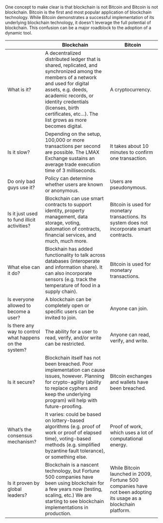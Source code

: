 One concept to make clear is that blockchain is not Bitcoin and Bitcoin is not blockchain.  Bitcoin is the first and most popular application of blockchain technology.  While Bitcoin demonstrates a successful implementation of its underlying blockchain technology, it doesn't leverage the full potential of blockchain.  This confusion can be a major roadblock to the adoption of a dynamic tool.  

|    | Blockchain | Bitcoin |
|--- | --- | --- |
| What is it? | A decentralized distributed ledger that is shared, replicated, and synchronized among the members of a network and used for digital assets, e.g. deeds, academic records, or identity credentials (licenses, birth certificates, etc…).  The list grows as more becomes digital. | A cryptocurrency. |
| Is it slow? | Depending on the setup, 100,000 or more transactions per second are possible.  The LMAX Exchange sustains an average trade execution time of 3 milliseconds. | It takes about 10 minutes to confirm one transaction. |
| Do only bad guys use it? | Policy can determine whether users are known or anonymous. | Users are pseudonymous. |
| Is it just used to fund illicit activities? | Blockchain can use smart contracts to support identity, property management, data storage, voting, automation of contracts, financial services, and much, much more. | Bitcoin is used for monetary transactions.  Its system does not incorporate smart contracts. |
| What else can it do? | Blockhain has added functionality to talk across databases (interoperate and information share).  It can also incorporate sensors (e.g. track the temperature of food in a supply chain). | Bitcoin is used for monetary transactions. | 
| Is everyone allowed to become a user? | A blockchain can be completely open or specific users can be invited to join. | Anyone can join.|
| Is there any way to control what happens on the system? | The ability for a user to read, verify, and/or write can be restricted. | Anyone can read, verify, and write. |
| Is it secure? | Blockchain itself has not been breached.  Poor implementation can cause issues, however.  Planning for crypto-agility (ability to replace cyphers and keep the underlying program) will help with future-proofing. | Bitcoin exchanges and wallets have been breached. |
| What’s the consensus mechanism? | It varies: could be based on lottery-based algorithms (e.g. proof of work or proof of elapsed time), voting-based methods (e.g. simplified byzantine fault tolerance), or something else. | Proof of work, which uses a lot of computational energy. |
| Is it proven by global leaders? | Blockchain is a nascent technology, but Fortune 500 companies have been using blockchain for a few years now (testing, scaling, etc.) We are starting to see blockchain implementations in production. | While Bitcoin launched in 2009, Fortune 500 companies have not been adopting its usage as a blockchain platform. |
